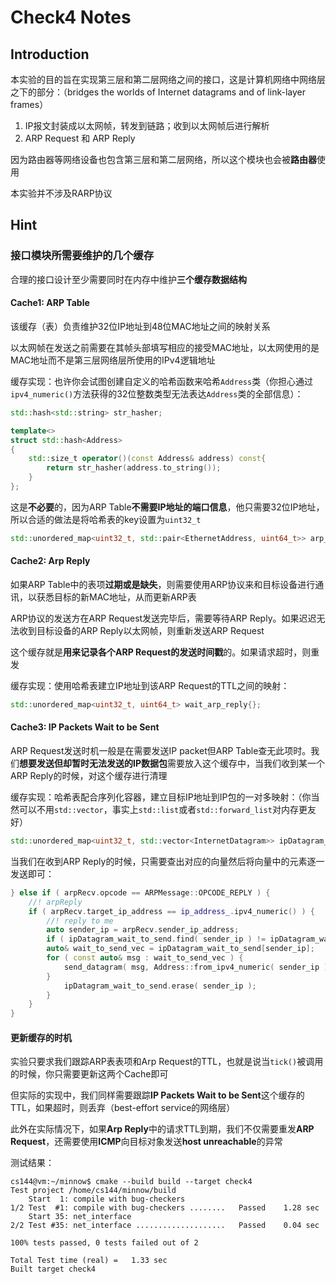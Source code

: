 # Check4 Notes

## Introduction

本实验的目的旨在实现第三层和第二层网络之间的接口，这是计算机网络中网络层之下的部分：（bridges the worlds of Internet datagrams and of link-layer
frames）

1. IP报文封装成以太网帧，转发到链路；收到以太网帧后进行解析
2. ARP Request 和 ARP Reply

因为路由器等网络设备也包含第三层和第二层网络，所以这个模块也会被**路由器**使用

本实验并不涉及RARP协议

## Hint

### 接口模块所需要维护的几个缓存

合理的接口设计至少需要同时在内存中维护**三个缓存数据结构**

#### Cache1: ARP Table

该缓存（表）负责维护32位IP地址到48位MAC地址之间的映射关系

以太网帧在发送之前需要在其帧头部填写相应的接受MAC地址，以太网使用的是MAC地址而不是第三层网络层所使用的IPv4逻辑地址

缓存实现：也许你会试图创建自定义的哈希函数来哈希`Address`类（你担心通过`ipv4_numeric()`方法获得的32位整数类型无法表达`Address`类的全部信息）：

```c++
std::hash<std::string> str_hasher;

template<>
struct std::hash<Address>
{
    std::size_t operator()(const Address& address) const{
        return str_hasher(address.to_string());
    }
};
```

这是**不必要**的，因为ARP Table**不需要IP地址的端口信息**，他只需要32位IP地址，所以合适的做法是将哈希表的key设置为`uint32_t`

```c++
std::unordered_map<uint32_t, std::pair<EthernetAddress, uint64_t>> arp_table{};
```

#### Cache2: Arp Reply

如果ARP Table中的表项**过期或是缺失**，则需要使用ARP协议来和目标设备进行通讯，以获悉目标的新MAC地址，从而更新ARP表

ARP协议的发送方在ARP Request发送完毕后，需要等待ARP Reply。如果迟迟无法收到目标设备的ARP Reply以太网帧，则重新发送ARP Request

这个缓存就是**用来记录各个ARP Request的发送时间戳**的。如果请求超时，则重发

缓存实现：使用哈希表建立IP地址到该ARP Request的TTL之间的映射：

```c++
std::unordered_map<uint32_t, uint64_t> wait_arp_reply{};
```

#### Cache3: IP Packets Wait to be Sent

ARP Request发送时机一般是在需要发送IP packet但ARP Table查无此项时。我们**想要发送但却暂时无法发送的IP数据包**需要放入这个缓存中，当我们收到某一个ARP Reply的时候，对这个缓存进行清理

缓存实现：哈希表配合序列化容器，建立目标IP地址到IP包的一对多映射：（你当然可以不用`std::vector`，事实上`std::list`或者`std::forward_list`对内存更友好）

```c++
std::unordered_map<uint32_t, std::vector<InternetDatagram>> ipDatagram_wait_to_send{};
```

当我们在收到ARP Reply的时候，只需要查出对应的向量然后将向量中的元素逐一发送即可：

```c++
} else if ( arpRecv.opcode == ARPMessage::OPCODE_REPLY ) {
	//! arpReply
	if ( arpRecv.target_ip_address == ip_address_.ipv4_numeric() ) {
		//! reply to me
		auto sender_ip = arpRecv.sender_ip_address;
		if ( ipDatagram_wait_to_send.find( sender_ip ) != ipDatagram_wait_to_send.end() ) {
		auto& wait_to_send_vec = ipDatagram_wait_to_send[sender_ip];
		for ( const auto& msg : wait_to_send_vec ) {
			send_datagram( msg, Address::from_ipv4_numeric( sender_ip ) );
		}
			ipDatagram_wait_to_send.erase( sender_ip );
		}
	}
}
```

#### 更新缓存的时机

实验只要求我们跟踪ARP表表项和Arp Request的TTL，也就是说当`tick()`被调用的时候，你只需要更新这两个Cache即可

但实际的实现中，我们同样需要跟踪**IP Packets Wait to be Sent**这个缓存的TTL，如果超时，则丢弃（best-effort service的网络层）

此外在实际情况下，如果**Arp Reply**中的请求TTL到期，我们不仅需要重发**ARP Request**，还需要使用**ICMP**向目标对象发送**host unreachable**的异常

测试结果：

```shell
cs144@vm:~/minnow$ cmake --build build --target check4
Test project /home/cs144/minnow/build
    Start  1: compile with bug-checkers
1/2 Test  #1: compile with bug-checkers ........   Passed    1.28 sec
    Start 35: net_interface
2/2 Test #35: net_interface ....................   Passed    0.04 sec

100% tests passed, 0 tests failed out of 2

Total Test time (real) =   1.33 sec
Built target check4
```